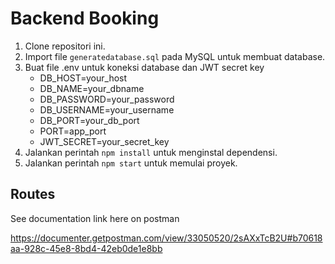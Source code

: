 # Backend Booking

1. Clone repositori ini.
2. Import file `generatedatabase.sql` pada MySQL untuk membuat database.
3. Buat file .env untuk koneksi database dan JWT secret key
   - DB_HOST=your_host
   - DB_NAME=your_dbname
   - DB_PASSWORD=your_password
   - DB_USERNAME=your_username
   - DB_PORT=your_db_port
   - PORT=app_port
   - JWT_SECRET=your_secret_key
4. Jalankan perintah `npm install` untuk menginstal dependensi.
5. Jalankan perintah `npm start` untuk memulai proyek.

## Routes

See documentation link here on postman 

https://documenter.getpostman.com/view/33050520/2sAXxTcB2U#b70618aa-928c-45e8-8bd4-42eb0de1e8bb
